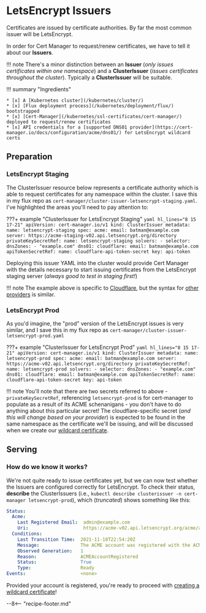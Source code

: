 # LetsEncrypt Issuers

Certificates are issued by certificate authorities. By far the most common issuer will be LetsEncrypt.

In order for Cert Manager to request/renew certificates, we have to tell it about our **Issuers**.

!!! note
    There's a minor distinction between an **Issuer** (*only issues certificates within one namespace*) and a **ClusterIssuer** (*issues certificates throughout the cluster*). Typically a **ClusterIssuer** will be suitable.

!!! summary "Ingredients"

    * [x] A [Kubernetes cluster](/kubernetes/cluster/) 
    * [x] [Flux deployment process](/kubernetes/deployment/flux/) bootstrapped
    * [x] [Cert-Manager](/kubernetes/ssl-certificates/cert-manager/) deployed to request/renew certificates
    * [x] API credentials for a [supported DNS01 provider](https://cert-manager.io/docs/configuration/acme/dns01/) for LetsEncrypt wildcard certs

## Preparation

### LetsEncrypt Staging

The ClusterIssuer resource below represents a certificate authority which is able to request certificates for any namespace within the cluster.
I save this in my flux repo as `cert-manager/cluster-issuer-letsencrypt-staging.yaml`. I've highlighted the areas you'll need to pay attention to:

???+ example "ClusterIssuer for LetsEncrypt Staging"
    ```yaml hl_lines="8 15 17-21"
    apiVersion: cert-manager.io/v1
    kind: ClusterIssuer
    metadata:
      name: letsencrypt-staging
    spec:
      acme:
        email: batman@example.com
        server: https://acme-staging-v02.api.letsencrypt.org/directory
        privateKeySecretRef:
          name: letsencrypt-staging
        solvers:
        - selector:
            dnsZones:
              - "example.com"
          dns01:
            cloudflare:
              email: batman@example.com
              apiTokenSecretRef:
                name: cloudflare-api-token-secret
                key: api-token
    ```

Deploying this issuer YAML into the cluster would provide Cert Manager with the details necessary to start issuing certificates from the LetsEncrypt staging server (*always good to test in staging first!*)

!!! note
    The example above is specific to [Cloudflare](https://cert-manager.io/docs/configuration/acme/dns01/cloudflare/), but the syntax for [other providers](https://cert-manager.io/docs/configuration/acme/dns01/) is similar.

### LetsEncrypt Prod

As you'd imagine, the "prod" version of the LetsEncrypt issues is very similar, and I save this in my flux repo as `cert-manager/cluster-issuer-letsencrypt-prod.yaml`

???+ example "ClusterIssuer for LetsEncrypt Prod"
    ```yaml hl_lines="8 15 17-21"
    apiVersion: cert-manager.io/v1
    kind: ClusterIssuer
    metadata:
      name: letsencrypt-prod
    spec:
      acme:
        email: batman@example.com
        server: https://acme-v02.api.letsencrypt.org/directory
        privateKeySecretRef:
          name: letsencrypt-prod
        solvers:
        - selector:
            dnsZones:
              - "example.com"
          dns01:
            cloudflare:
              email: batman@example.com
              apiTokenSecretRef:
                name: cloudflare-api-token-secret
                key: api-token
    ```

!!! note
    You'll note that there are two secrets referred to above - `privateKeySecretRef`, referencing `letsencrypt-prod` is for cert-manager to populate as a result of its ACME schenanigans - you don't have to do anything about this particular secret! The cloudflare-specific secret (*and this will change based on your provider*) is expected to be found in the same namespace as the certificate we'll be issuing, and will be discussed when we create our [wildcard certificate](/kubernetes/ssl-certificates/wildcard-certificate/).

## Serving

### How do we know it works?

We're not quite ready to issue certificates yet, but we can now test whether the Issuers are configured correctly for LetsEncrypt. To check their status, **describe** the ClusterIssuers (i.e., `kubectl describe clusterissuer -n cert-manager letsencrypt-prod`), which (*truncated*) shows something like this:

```yaml
Status:
  Acme:
    Last Registered Email:  admin@example.com
    Uri:                    https://acme-v02.api.letsencrypt.org/acme/acct/34523
  Conditions:
    Last Transition Time:  2021-11-18T22:54:20Z
    Message:               The ACME account was registered with the ACME server
    Observed Generation:   1
    Reason:                ACMEAccountRegistered
    Status:                True
    Type:                  Ready
Events:                    <none>
```

Provided your account is registered, you're ready to proceed with [creating a wildcard certificate](/kubernetes/ssl-certificates/wildcard-certificate/)!

--8<-- "recipe-footer.md"

[^1]: Since a ClusterIssuer is not a namespaced resource, it doesn't exist in any specific namespace. Therefore, my assumption is that the `apiTokenSecretRef` secret is only "looked for" when a certificate (*which __is__ namespaced*) requires validation.
